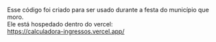Esse código foi criado para ser usado durante a festa do município que moro.  
Ele está hospedado dentro do vercel:  
https://calculadora-ingressos.vercel.app/
